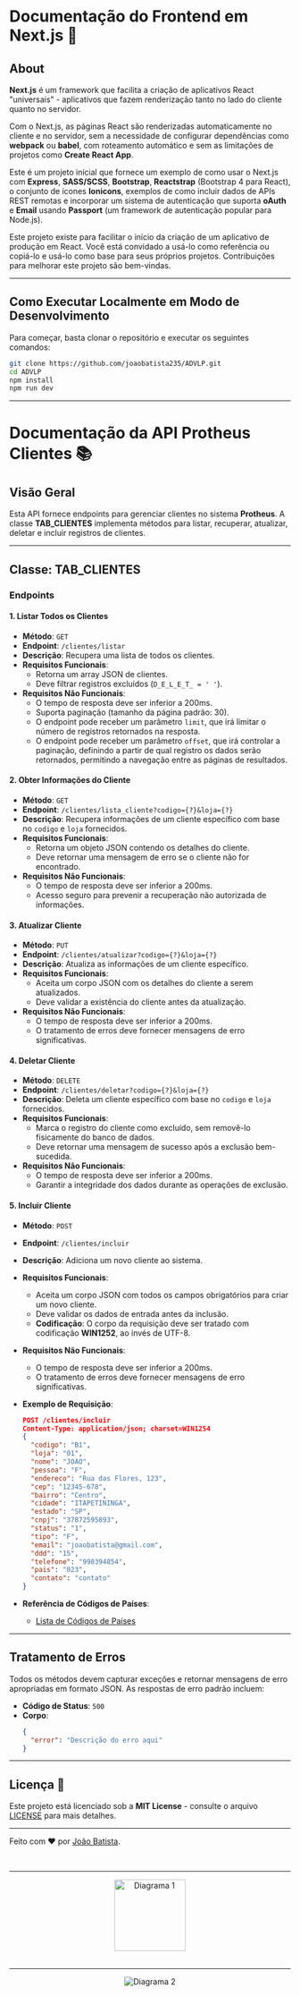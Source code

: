 # Documentação do Frontend em Next.js 🚀

## About

**Next.js** é um framework que facilita a criação de aplicativos React "universais" - aplicativos que fazem renderização tanto no lado do cliente quanto no servidor.

Com o Next.js, as páginas React são renderizadas automaticamente no cliente e no servidor, sem a necessidade de configurar dependências como **webpack** ou **babel**, com roteamento automático e sem as limitações de projetos como **Create React App**.

Este é um projeto inicial que fornece um exemplo de como usar o Next.js com **Express**, **SASS/SCSS**, **Bootstrap**, **Reactstrap** (Bootstrap 4 para React), o conjunto de ícones **Ionicons**, exemplos de como incluir dados de APIs REST remotas e incorporar um sistema de autenticação que suporta **oAuth** e **Email** usando **Passport** (um framework de autenticação popular para Node.js).

Este projeto existe para facilitar o início da criação de um aplicativo de produção em React. Você está convidado a usá-lo como referência ou copiá-lo e usá-lo como base para seus próprios projetos. Contribuições para melhorar este projeto são bem-vindas.

---

## Como Executar Localmente em Modo de Desenvolvimento

Para começar, basta clonar o repositório e executar os seguintes comandos:

```bash
git clone https://github.com/joaobatista235/ADVLP.git
cd ADVLP
npm install
npm run dev
```

---

# Documentação da API Protheus Clientes 📚

## Visão Geral

Esta API fornece endpoints para gerenciar clientes no sistema **Protheus**. A classe **TAB_CLIENTES** implementa métodos para listar, recuperar, atualizar, deletar e incluir registros de clientes.

---

## Classe: TAB_CLIENTES

### Endpoints

#### 1. Listar Todos os Clientes
- **Método**: `GET`
- **Endpoint**: `/clientes/listar`
- **Descrição**: Recupera uma lista de todos os clientes.
- **Requisitos Funcionais**:
  - Retorna um array JSON de clientes.
  - Deve filtrar registros excluídos (`D_E_L_E_T_ = ' '`).
- **Requisitos Não Funcionais**:
  - O tempo de resposta deve ser inferior a 200ms.
  - Suporta paginação (tamanho da página padrão: 30).
  - O endpoint pode receber um parâmetro `limit`, que irá limitar o número de registros retornados na resposta.
  - O endpoint pode receber um parâmetro `offset`, que irá controlar a paginação, definindo a partir de qual registro os dados serão retornados, permitindo a navegação entre as páginas de resultados.

#### 2. Obter Informações do Cliente
- **Método**: `GET`
- **Endpoint**: `/clientes/lista_cliente?codigo={?}&loja={?}`
- **Descrição**: Recupera informações de um cliente específico com base no `codigo` e `loja` fornecidos.
- **Requisitos Funcionais**:
  - Retorna um objeto JSON contendo os detalhes do cliente.
  - Deve retornar uma mensagem de erro se o cliente não for encontrado.
- **Requisitos Não Funcionais**:
  - O tempo de resposta deve ser inferior a 200ms.
  - Acesso seguro para prevenir a recuperação não autorizada de informações.

#### 3. Atualizar Cliente
- **Método**: `PUT`
- **Endpoint**: `/clientes/atualizar?codigo={?}&loja={?}`
- **Descrição**: Atualiza as informações de um cliente específico.
- **Requisitos Funcionais**:
  - Aceita um corpo JSON com os detalhes do cliente a serem atualizados.
  - Deve validar a existência do cliente antes da atualização.
- **Requisitos Não Funcionais**:
  - O tempo de resposta deve ser inferior a 200ms.
  - O tratamento de erros deve fornecer mensagens de erro significativas.

#### 4. Deletar Cliente
- **Método**: `DELETE`
- **Endpoint**: `/clientes/deletar?codigo={?}&loja={?}`
- **Descrição**: Deleta um cliente específico com base no `codigo` e `loja` fornecidos.
- **Requisitos Funcionais**:
  - Marca o registro do cliente como excluído, sem removê-lo fisicamente do banco de dados.
  - Deve retornar uma mensagem de sucesso após a exclusão bem-sucedida.
- **Requisitos Não Funcionais**:
  - O tempo de resposta deve ser inferior a 200ms.
  - Garantir a integridade dos dados durante as operações de exclusão.

#### 5. Incluir Cliente
- **Método**: `POST`
- **Endpoint**: `/clientes/incluir`
- **Descrição**: Adiciona um novo cliente ao sistema.
- **Requisitos Funcionais**:
  - Aceita um corpo JSON com todos os campos obrigatórios para criar um novo cliente.
  - Deve validar os dados de entrada antes da inclusão.
  - **Codificação**: O corpo da requisição deve ser tratado com codificação **WIN1252**, ao invés de UTF-8.
- **Requisitos Não Funcionais**:
  - O tempo de resposta deve ser inferior a 200ms.
  - O tratamento de erros deve fornecer mensagens de erro significativas.

- **Exemplo de Requisição**:
  ```json
  POST /clientes/incluir
  Content-Type: application/json; charset=WIN1254
  {
    "codigo": "B1",
    "loja": "01",
    "nome": "JOAO",
    "pessoa": "F",
    "endereco": "Rua das Flores, 123",
    "cep": "12345-678",
    "bairro": "Centro",
    "cidade": "ITAPETININGA",
    "estado": "SP",
    "cnpj": "37872595893",
    "status": "1",
    "tipo": "F",
    "email": "joaobatista@gmail.com",
    "ddd": "15",
    "telefone": "998394854",
    "pais": "023",
    "contato": "contato"
  }
  ```

- **Referência de Códigos de Países**:
  - [Lista de Códigos de Países](https://www.bcb.gov.br/acessoinformacao/legado?url=https:%2F%2Fwww.bcb.gov.br%2Frex%2FCenso2000%2Fport%2Fmanual%2Fpais.asp%3Fidpai%3DCENSOCE)

---

## Tratamento de Erros

Todos os métodos devem capturar exceções e retornar mensagens de erro apropriadas em formato JSON. As respostas de erro padrão incluem:

- **Código de Status**: `500`
- **Corpo**:
  ```json
  {
    "error": "Descrição do erro aqui"
  }
  ```

---

## Licença 📜

Este projeto está licenciado sob a **MIT License** - consulte o arquivo [LICENSE](LICENSE) para mais detalhes.

---

Feito com ❤️ por [João Batista](https://github.com/joaobatista235).

  <br>
 <hr>
<div align="center">
    <picture>
      <img alt="Diagrama 1" src="/backend/assets/caso_e_uso.svg" height="128">
    </picture>
</div>


 <br>
 <hr>


<div align="center">
    <picture>
      <img alt="Diagrama 2" src="/backend/assets/diagrama_de_classes.svg" >
    </picture>
</div>
